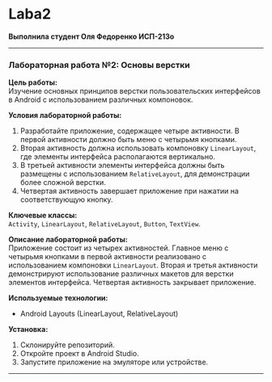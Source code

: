 # Laba2
**Выполнила студент Оля Федоренко ИСП-213о**

---

### Лабораторная работа №2: Основы верстки

**Цель работы:**  
Изучение основных принципов верстки пользовательских интерфейсов в Android с использованием различных компоновок.

**Условия лабораторной работы:**
1. Разработайте приложение, содержащее четыре активности. В первой активности должно быть меню с четырьмя кнопками.
2. Вторая активность должна использовать компоновку `LinearLayout`, где элементы интерфейса располагаются вертикально.
3. В третьей активности элементы интерфейса должны быть размещены с использованием `RelativeLayout`, для демонстрации более сложной верстки.
4. Четвертая активность завершает приложение при нажатии на соответствующую кнопку.

**Ключевые классы:**  
`Activity`, `LinearLayout`, `RelativeLayout`, `Button`, `TextView`.

**Описание лабораторной работы:**  
Приложение состоит из четырех активностей. Главное меню с четырьмя кнопками в первой активности реализовано с использованием компоновки `LinearLayout`. Вторая и третья активности демонстрируют использование различных макетов для верстки элементов интерфейса. Четвертая активность закрывает приложение.

**Используемые технологии:**  
- Android Layouts (LinearLayout, RelativeLayout)

**Установка:**
1. Склонируйте репозиторий.
2. Откройте проект в Android Studio.
3. Запустите приложение на эмуляторе или устройстве.

---
